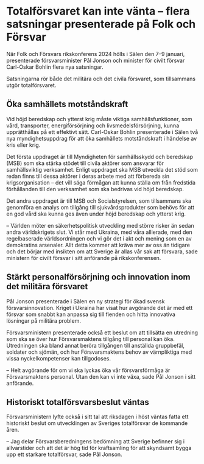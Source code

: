 # Totalförsvaret kan inte vänta – flera satsningar presenterade på Folk och Försvar

När Folk och Försvars rikskonferens 2024 hölls i Sälen den 7–9 januari, presenterade försvarsminister Pål Jonson och minister för civilt försvar Carl-Oskar Bohlin flera nya satsningar.

Satsningarna rör både det militära och det civila försvaret, som tillsammans utgör totalförsvaret.

## Öka samhällets motståndskraft

Vid höjd beredskap och ytterst krig måste viktiga samhällsfunktioner, som vård, transporter, energiförsörjning och livsmedelsförsörjning, kunna upprätthållas på ett effektivt sätt. Carl-Oskar Bohlin presenterade i Sälen två nya myndighetsuppdrag för att öka samhällets motståndskraft i händelse av kris eller krig.

Det första uppdraget är till Myndigheten för samhällsskydd och beredskap (MSB) som ska stärka stödet till civila aktörer som ansvarar för samhällsviktig verksamhet. Enligt uppdraget ska MSB utveckla det stöd som redan finns till dessa aktörer i deras arbete med att förbereda sin krigsorganisation – det vill säga förmågan att kunna ställa om från fredstida förhållanden till den verksamhet som ska bedrivas vid höjd beredskap.

Det andra uppdraget är till MSB och Socialstyrelsen, som tillsammans ska genomföra en analys om tillgång till sjukvårdsprodukter som behövs för att en god vård ska kunna ges även under höjd beredskap och ytterst krig.

– Världen möter en säkerhetspolitisk utveckling med större risker än sedan andra världskrigets slut. Vi står med Ukraina, med våra allierade, med den regelbaserade världsordningen och vi gör det i akt och mening som en av demokratins arsenaler. Allt detta kommer att kräva mer av oss än tidigare och det börjar med insikten om att Sverige är allas vår sak att försvara, sade ministern för civilt försvar i sitt anförande på rikskonferensen.

## Stärkt personalförsörjning och innovation inom det militära försvaret

Pål Jonson presenterade i Sälen en ny strategi för ökad svensk försvarsinnovation. Kriget i Ukraina har visat hur avgörande det är med ett försvar som snabbt kan anpassa sig till fienden och hitta innovativa lösningar på militära problem.

Försvarsministern presenterade också ett beslut om att tillsätta en utredning som ska se över hur Försvarsmaktens tillgång till personal kan öka. Utredningen ska bland annat beröra tillgången till anställda gruppbefäl, soldater och sjömän, och hur Försvarsmaktens behov av värnpliktiga med vissa nyckelkompetenser kan tillgodoses.

– Helt avgörande för om vi ska lyckas öka vår försvarsförmåga är Försvarsmaktens personal. Utan den kan vi inte växa, sade Pål Jonson i sitt anförande.

## Historiskt totalförsvarsbeslut väntas

Försvarsministern lyfte också i sitt tal att riksdagen i höst väntas fatta ett historiskt beslut om utvecklingen av Sveriges totalförsvar de kommande åren.

– Jag delar Försvarsberedningens bedömning att Sverige befinner sig i allvarstider och att det är hög tid för kraftsamling för att skyndsamt bygga upp ett starkare totalförsvar, sade Pål Jonson.
